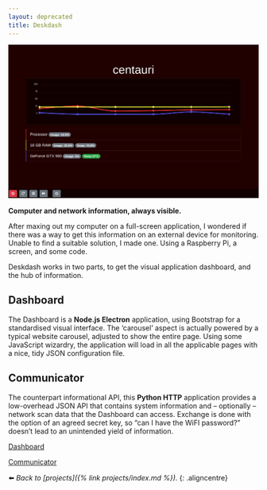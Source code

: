 ```yaml
---
layout: deprecated
title: Deskdash
---
```

![](/assets/img/Screenshot_20210515_091230.webp)

**Computer and network information, always visible.**

After maxing out my computer on a full-screen application, I wondered if there was a way to get this information on an external device for monitoring. Unable to find a suitable solution, I made one. Using a Raspberry Pi, a screen, and some code.

Deskdash works in two parts, to get the visual application dashboard, and the hub of information.

## Dashboard

The Dashboard is a **Node.js Electron** application, using Bootstrap for a standardised visual interface. The ‘carousel’ aspect is actually powered by a typical website carousel, adjusted to show the entire page. Using some JavaScript wizardry, the application will load in all the applicable pages with a nice, tidy JSON configuration file.

## Communicator

The counterpart informational API, this **Python HTTP** application provides a low-overhead JSON API that contains system information and – optionally – network scan data that the Dashboard can access. Exchange is done with the option of an agreed secret key, so “can I have the WiFI password?” doesn’t lead to an unintended yield of information.

<div class="aligncentre">
	<p class="button"><a href="https://github.com/soup-bowl/deskdash">Dashboard</a></p>
	<p class="button"><a href="https://github.com/soup-bowl/deskdash-communicator">Communicator</a></p>
</div>

:arrow_left: _Back to [projects]({% link projects/index.md %})_.
{: .aligncentre}

